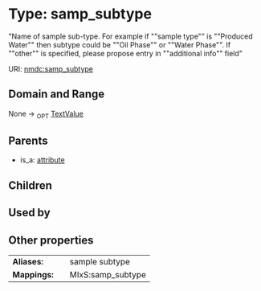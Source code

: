 
# Type: samp_subtype


"Name of sample sub-type. For example if ""sample type"" is ""Produced Water"" then subtype could be ""Oil Phase"" or ""Water Phase"". If ""other"" is specified, please propose entry in ""additional info"" field"

URI: [nmdc:samp_subtype](https://microbiomedata/meta/samp_subtype)


## Domain and Range

None ->  <sub>OPT</sub> [TextValue](TextValue.md)

## Parents

 *  is_a: [attribute](attribute.md)

## Children


## Used by


## Other properties

|  |  |  |
| --- | --- | --- |
| **Aliases:** | | sample subtype |
| **Mappings:** | | MIxS:samp_subtype |

